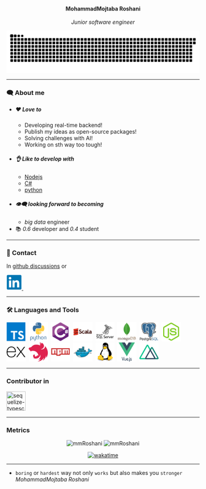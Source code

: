 <div align="center">
    
####  MohammadMojtaba Roshani
*Junior software engineer*
    
  ![Snake animation](https://github.com/mmRoshani/mmRoshani/blob/output/github-contribution-grid-snake.svg)

</div>

<img src="" align="right" width="0" height="0" />

---

### 🗨 About me

  - ##### ❤ Love to
    - Developing real-time backend!
    - Publish my ideas as open-source packages!
    - Solving challenges with AI!
    - Working on sth way too tough!
  - ##### 👌 Like to develop with
      -   [Nodejs](https://nodejs.org/)
      -   [C#](https://www.AreYouKiddingMe/answer?query=yes/) 
      -   [python](https://www.python.org/)
  - ##### 👁‍🗨 looking forward to becoming
    -  *big data* engineer
  - 📚 *0.6* developer and *0.4* student

---

### :call_me_hand: Contact

In [github discussions](https://github.com/mmRoshani/mmRoshani/discussions) or

<div id="badges">
  
  <a href="https://www.linkedin.com/in/mohammad-mojtaba-roshani">
    <img src="https://github.com/devicons/devicon/blob/master/icons/linkedin/linkedin-original.svg" alt="LinkedIn Badge" width="40" height="40"/>
  </a>&nbsp; 
  
</div>

---

### :hammer_and_wrench: Languages and Tools
<div>
  <img src="https://github.com/devicons/devicon/blob/master/icons/typescript/typescript-original.svg" title="typescript" alt="typescript" width="50" height="50"/>&nbsp;
  <img src="https://github.com/devicons/devicon/blob/master/icons/python/python-original-wordmark.svg" title="Python" alt="Python" width="50" height="50"/>&nbsp;
   <img src="https://github.com/devicons/devicon/blob/master/icons/csharp/csharp-original.svg" title="csharp" **alt="csharp" width="50" height="50"/>&nbsp;
  <img src="https://github.com/devicons/devicon/blob/master/icons/scala/scala-original-wordmark.svg" title="Scala" **alt="Scala" width="50" height="50"/>&nbsp;
  <img src="https://github.com/devicons/devicon/blob/master/icons/microsoftsqlserver/microsoftsqlserver-plain-wordmark.svg" title="microsoftsqlserver" **alt="microsoftsqlserver" width="50" height="50"/>&nbsp;
  <img src="https://github.com/devicons/devicon/blob/master/icons/mongodb/mongodb-original-wordmark.svg" title="mongodb" **alt="mongodb" width="50" height="50"/>&nbsp;
  <img src="https://github.com/devicons/devicon/blob/master/icons/postgresql/postgresql-original-wordmark.svg" title="postgresql" **alt="postgresql" width="50" height="50"/>&nbsp;
  <img src="https://github.com/devicons/devicon/blob/master/icons/nodejs/nodejs-original.svg" title="node-js" **alt="node-js" width="50" height="50"/>&nbsp;
  <img src="https://github.com/devicons/devicon/blob/master/icons/express/express-original.svg" title="express" **alt="express" width="50" height="50"/>&nbsp;
  <img src="https://github.com/devicons/devicon/blob/master/icons/nestjs/nestjs-plain.svg" title="nestjs" **alt="nestjs" width="50" height="50"/>&nbsp;
  <img src="https://github.com/devicons/devicon/blob/master/icons/npm/npm-original-wordmark.svg" title="nestjs" **alt="nestjs" width="50" height="50"/>&nbsp;
  <img src="https://github.com/devicons/devicon/blob/master/icons/docker/docker-original.svg" title="docker" **alt="docker" width="50" height="50"/>&nbsp;
  <img src="https://github.com/devicons/devicon/blob/master/icons/linux/linux-original.svg" title="linux" **alt="linux" width="50" height="50"/>&nbsp;
  <img src="https://github.com/devicons/devicon/blob/master/icons/vuejs/vuejs-original-wordmark.svg" title="vuejs" **alt="vuejs" width="50" height="50"/>&nbsp;
  <img src="https://github.com/devicons/devicon/blob/master/icons/nuxtjs/nuxtjs-original.svg" title="nuxtjs" **alt="nuxtjs" width="50" height="50"/>&nbsp;
</div>
  
---

### Contributor in

<div>
<a href="https://www.npmjs.com/package/sequelize-typescript-migration-lts"  target="_blank"><img src="https://github.com/mmRoshani/sequelize-typescript-migration/blob/master/doc/assets/sequelize-logo-443x512.png" title="sequelize-typescript-migration-lts" **alt="sequelize-typescript-migration-lts" width="50" height="50"/></a>&nbsp; 
</div>


---

### Metrics

<div align="center">
  
<p> <img height="180em" src="https://github-readme-stats-git-masterrstaa-rickstaa.vercel.app/api?username=mmRoshani&show_icons=true&theme=algolia&include_all_commits=true&count_private=true" alt="mmRoshani"/> <img height="180em" src="https://github-readme-stats-git-masterrstaa-rickstaa.vercel.app/api/top-langs/?username=mmRoshani&layout=compact&langs_count=7&theme=algolia"alt="mmRoshani"/></p>

[![wakatime](https://wakatime.com/badge/user/8cc922b8-6cfd-4fe1-9f90-c85b808944f1.svg)](https://wakatime.com/@8cc922b8-6cfd-4fe1-9f90-c85b808944f1)

 </div>
 
---

- `boring` or `hardest` way not only `works` but also makes you `stronger` *MohammadMojtaba Roshani*
